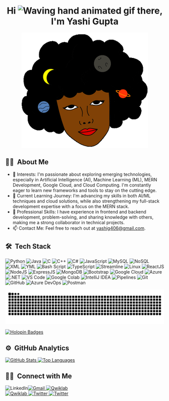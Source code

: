 <h1 align="center">Hi <img src="https://raw.githubusercontent.com/nixin72/nixin72/master/wave.gif" alt="Waving hand animated gif" height="45" width="45" /> there, I'm <a>Yashi Gupta</a></h1>

<div align = "center">
  <img src="https://github.com/yashigupta4623/Snake-Eating-Contribution-Graph/blob/main/explore.gif" alt="GIF">
</div>

## 👨‍💻  &nbsp;About Me 
- 👀 Interests: I'm passionate about exploring emerging technologies, especially in Artificial Intelligence (AI), Machine Learning (ML), MERN Development, Google Cloud, and Cloud Computing. I'm constantly eager to learn new frameworks and tools to stay on the cutting edge.
- 🌱 Current Learning Journey: I'm advancing my skills in both AI/ML techniques and cloud solutions, while also strengthening my full-stack development expertise with a focus on the MERN stack.
- 💼 Professional Skills: I have experience in frontend and backend development, problem-solving, and sharing knowledge with others, making me a strong collaborator in technical projects.
- 📫 Contact Me: Feel free to reach out at yashig406@gmail.com.



## 🛠 &nbsp;Tech Stack

<p>
  <!-- Languages -->
  <img alt="Python" src="https://img.shields.io/badge/python-%2314354C.svg?style=for-the-badge&logo=python&logoColor=white"/>
  <img alt="Java" src="https://img.shields.io/badge/java-%23ED8B00.svg?style=for-the-badge&logo=java&logoColor=white"/>
  <img alt="C" src="https://img.shields.io/badge/C-%2300599C.svg?style=for-the-badge&logo=c&logoColor=white"/>
  <img alt="C++" src="https://img.shields.io/badge/C++-%2300599C.svg?style=for-the-badge&logo=c%2B%2B&logoColor=white"/>
  <img alt="C#" src="https://img.shields.io/badge/C%23-%23239120.svg?style=for-the-badge&logo=c-sharp&logoColor=white"/>
  <img alt="JavaScript" src="https://img.shields.io/badge/javascript-%23323330.svg?&style=for-the-badge&logo=javascript&logoColor=%23F7DF1E"/>
  <img alt="MySQL" src="https://img.shields.io/badge/mysql-%2300f.svg?style=for-the-badge&logo=mysql&logoColor=white"/>
  <img alt="NoSQL" src="https://img.shields.io/badge/NoSQL-%234ea94b.svg?style=for-the-badge&logo=mongodb&logoColor=white"/>
  <img alt="XML" src="https://img.shields.io/badge/xml-%23F77F00.svg?style=for-the-badge&logo=xml&logoColor=white"/>
  <img alt="YML" src="https://img.shields.io/badge/yml-%23008180.svg?style=for-the-badge&logo=yml&logoColor=white"/>
  <img alt="Bash Script" src="https://img.shields.io/badge/bash-%23121011.svg?style=for-the-badge&logo=gnu-bash&logoColor=white"/>
  <img alt="TypeScript" src="https://img.shields.io/badge/typescript-%23007ACC.svg?style=for-the-badge&logo=typescript&logoColor=white"/>
 <img alt="Streamline" src="https://img.shields.io/badge/Streamline-%23007ACC.svg?style=for-the-badge&logo=streamlit&logoColor=#FF4B4B"/>


  
  <!-- Technologies/Frameworks -->
  <img alt="Linux" src="https://img.shields.io/badge/Linux-FCC624?style=for-the-badge&logo=linux&logoColor=black"/>
  <img alt="ReactJS" src="https://img.shields.io/badge/React-%2320232a.svg?style=for-the-badge&logo=react&logoColor=%2361DAFB"/>
  <img alt="NodeJS" src="https://img.shields.io/badge/Node.js-339933?style=for-the-badge&logo=nodedotjs&logoColor=white"/>
  <img alt="ExpressJS" src="https://img.shields.io/badge/Express.js-000000?style=for-the-badge&logo=express&logoColor=white"/>
  <img alt="MongoDB" src="https://img.shields.io/badge/MongoDB-%234ea94b.svg?style=for-the-badge&logo=mongodb&logoColor=white"/>
  <img alt="Bootstrap" src="https://img.shields.io/badge/bootstrap-%23563D7C.svg?style=for-the-badge&logo=bootstrap&logoColor=white"/>
  <img alt="Google Cloud" src="https://img.shields.io/badge/Google_Cloud-4285F4?style=for-the-badge&logo=google-cloud&logoColor=white"/>
  <img alt="Azure" src="https://img.shields.io/badge/Azure-0078D4?style=for-the-badge&logo=microsoft-azure&logoColor=white"/>
  <img alt=".NET" src="https://img.shields.io/badge/.NET-512BD4?style=for-the-badge&logo=dotnet&logoColor=white"/>
  
  
  <!-- Developer Tools -->
  <img alt="VS Code" src="https://img.shields.io/badge/VS%20Code-0078D4?style=for-the-badge&logo=visual%20studio%20code&logoColor=white"/>
  <img alt="Google Colab" src="https://img.shields.io/badge/Google_Colab-F9AB00?style=for-the-badge&logo=google-colab&logoColor=white"/>
  <img alt="IntelliJ IDEA" src="https://img.shields.io/badge/IntelliJ-000000.svg?style=for-the-badge&logo=intellij-idea&logoColor=white"/>
  <img alt="Pipelines" src="https://img.shields.io/badge/Pipelines-0078D7?style=for-the-badge&logo=azure-pipelines&logoColor=white"/>
  <img alt="Git" src="https://img.shields.io/badge/Git-F05032?style=for-the-badge&logo=git&logoColor=white"/>
  <img alt="GitHub" src="https://img.shields.io/badge/github-%23121011.svg?style=for-the-badge&logo=github&logoColor=white"/>
  <img alt="Azure DevOps" src="https://img.shields.io/badge/Azure_DevOps-0078D7?style=for-the-badge&logo=azure-devops&logoColor=white"/>
  <img alt="Postman" src="https://img.shields.io/badge/Postman-FF6C37?style=for-the-badge&logo=postman&logoColor=white"/>
</p>


<!-- Snake Animation -->
![Snake animation](https://github.com/yashigupta4623/yashigupta4623/blob/output/github-snake-dark.svg)



<!-- Holopin Badges -->
[![Holopin Badges](https://holopin.me/yashigupta4623)](https://holopin.io/@yashigupta4623)


## ⚙️ &nbsp;GitHub Analytics

<p align="left">
  <a href="https://github.com/yashigupta4623">
    <!-- GitHub Stats -->
    <img height="180em" src="https://github-readme-stats-eight-theta.vercel.app/api?username=yashigupta4623&show_icons=true&theme=algolia&include_all_commits=true&count_private=true" alt="GitHub Stats"/>
    <!-- Top Languages -->
    <img height="180em" width="340em" src="https://github-readme-stats-eight-theta.vercel.app/api/top-langs/?username=yashigupta4623&layout=compact&langs_count=8&theme=algolia" alt="Top Languages"/>
  </a>
</p>


## 🤝🏻 &nbsp;Connect with Me

<div class="social-badges">
<a href="https://www.linkedin.com/in/yashi-gupta-a65218232/" target="_blank">
  <img align="left" alt="LinkedIn" src="https://img.shields.io/badge/LinkedIn-0077B5?style=for-the-badge&logo=linkedin&logoColor=white" />
</a>

<a href="mailto:yashig406@gmail.com" target="_blank">
  <img alt="Gmail" src="https://img.shields.io/badge/-gmail-%23D14836?style=for-the-badge&logo=Gmail&logoColor=white" />
</a>

  <a href="https://www.youtube.com/channel/UCSQi8AQvLj53dRnEDAlhPsQ" target="_blank">
    <img alt="Qwiklab" src="https://img.shields.io/badge/Youtube-F5CD0E.svg?style=for-the-badge&logo=Qwiklabs&logoColor=black">
  </a>

<br>

  <a href="https://www.cloudskillsboost.google/public_profiles/e5cec970-0cc5-4375-b358-514f45b8061c" target="_blank">
    <img alt="Qwiklab" src="https://img.shields.io/badge/Qwiklabs-F5CD0E.svg?style=for-the-badge&logo=Qwiklabs&logoColor=black">
  </a>

  <a href="https://twitter.com/yashig406" target="_blank">
    <img alt="Twitter" src="https://img.shields.io/badge/-twitter-0077B5?style=for-the-badge&logo=Twitter&logoColor=white">
  </a>

   <a href="https://medium.com/@yashig406" target="_blank">
    <img alt="Twitter" src="https://img.shields.io/badge/-medium-0077B5?style=for-the-badge&logo=Medium&logoColor=black">
  </a>
</div>


